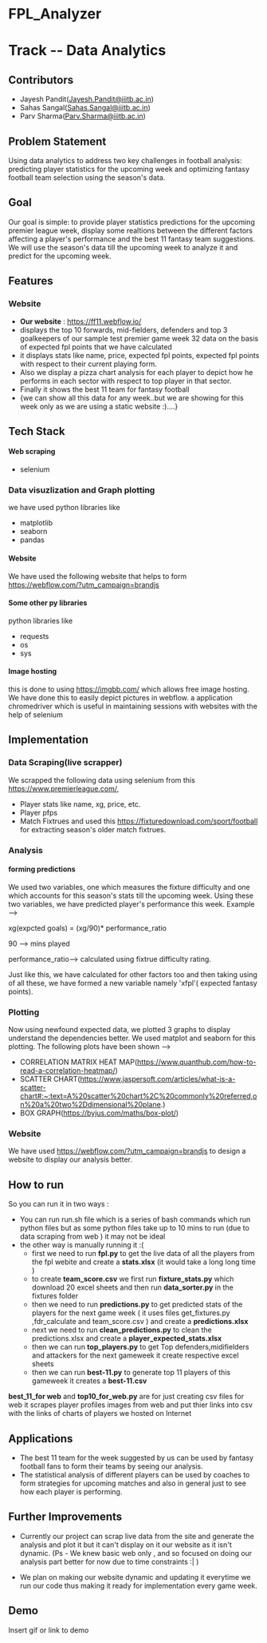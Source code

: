 # FPL_Analyzer

# Track -- Data Analytics

## Contributors

- Jayesh Pandit(Jayesh.Pandit@iiitb.ac.in)
- Sahas Sangal(Sahas.Sangal@iiitb.ac.in)
- Parv Sharma(Parv.Sharma@iiitb.ac.in)

## Problem Statement

Using data analytics to address two key challenges in football analysis: predicting player statistics for the upcoming week and optimizing fantasy football team selection using the season's data.

## Goal

Our goal is simple: to provide player statistics predictions for the upcoming premier league week, display some realtions between the different factors affecting a player's performance and the best 11 fantasy team suggestions.
We will use the season's data till the upcoming week to analyze it and predict for the upcoming week.

## Features

### Website
- **Our website** :  https://ff11.webflow.io/
- displays the top 10 forwards, mid-fielders, defenders and top 3 goalkeepers of our sample test premier game week 32 data on the basis of expected fpl points that we have calculated
- it displays stats like name, price, expected fpl points, expected fpl points with respect to their current playing form.
- Also we display a pizza chart analysis for each player to depict how he performs in each sector with respect to top player in that sector.
- Finally it shows the best 11 team for fantasy football
- {we can show all this data for any week..but we are showing for this week only as we are using a static website :)....}

## Tech Stack

#### Web scraping

- selenium

### Data visuzlization and Graph plotting

we have used python libraries like

- matplotlib
- seaborn
- pandas

#### Website

We have used the following website that helps to form
https://webflow.com/?utm_campaign=brandjs

#### Some other py libraries

python libraries like

- requests
- os
- sys

#### Image hosting

this is done to using https://imgbb.com/
which allows free image hosting.
We have done this to easily depict pictures
in webflow.
a application chromedriver which is useful
in maintaining sessions with websites with the help of selenium

## Implementation

### Data Scraping(live scrapper)

We scrapped the following data using selenium from this https://www.premierleague.com/,

- Player stats like name, xg, price, etc.
- Player pfps
- Match Fixtrues
  and used this https://fixturedownload.com/sport/football for extracting season's older match fixtrues.

### Analysis

#### forming predictions

We used two variables, one which measures the fixture difficulty and one which accounts for this season's stats till the upcoming week.
Using these two variables, we have predicted player's performance this week.
Example -->

xg(expcted goals) = (xg/90)\* performance_ratio

90 --> mins played

performance_ratio--> calculated using fixtrue difficulty rating.

Just like this, we have calculated for other factors too and then taking using of all these, we have formed a new variable namely 'xfpl'( expected fantasy points).

### Plotting

Now using newfound expected data, we plotted 3 graphs to display understand the dependencies better.
We used matplot and seaborn for this plotting.
The following plots have been shown -->

- CORRELATION MATRIX HEAT MAP(https://www.quanthub.com/how-to-read-a-correlation-heatmap/)
- SCATTER CHART(https://www.jaspersoft.com/articles/what-is-a-scatter-chart#:~:text=A%20scatter%20chart%2C%20commonly%20referred,on%20a%20two%2Ddimensional%20plane.)
- BOX GRAPH(https://byjus.com/maths/box-plot/)
  ‍

### Website

We have used https://webflow.com/?utm_campaign=brandjs to design a website to display our analysis better.

## How to run

So you can run it in two ways :

- You can run run.sh file which is a series of bash commands which run python files but as some python files take up to 10 mins to run (due to data scraping from web ) it may not be ideal
- the other way is manually running it :(
  - first we need to run **fpl.py** to get the live data of all the players from the fpl webite and create a **stats.xlsx** (it would take a long long time )
  - to create **team_score.csv** we first run **fixture_stats.py** which download 20 excel sheets and then run **data_sorter.py** in the fixtures folder
  - then we need to run **predictions.py** to get predicted stats of the players for the next game week ( it uses files get_fixtures.py ,fdr_calculate and team_score.csv ) and create a **predictions.xlsx**
  - next we need to run **clean_predictions.py** to clean the predictions.xlsx and create a **player_expected_stats.xlsx**
  - then we can run **top_players.py** to get Top defenders,midifielders and attackers for the next gameweek it create respective excel sheets
  - then we can run **best-11.py** to generate top 11 players of this gameweek it creates a **best-11.csv**

**best_11_for web** and **top10_for_web.py** are for just creating csv files for web it scrapes player profiles images from web and put thier links into csv with the links of charts of players we hosted on Internet

## Applications

- The best 11 team for the week suggested by us can be used by fantasy football fans to form their teams by seeing our analysis.
- The statistical analysis of different players can be used by coaches to form strategies for upcoming matches and also in general just to see how each player is performing.

## Further Improvements

- Currently our project can scrap live data from the site and generate the analysis and plot it but it can't display on it our website as it isn't dynamic.
  (Ps - We knew basic web only , and so focused on doing our analysis part better for now due to time constraints :| )

- We plan on making our website dynamic and updating it everytime we run our code thus making it ready for implementation every game week.

## Demo

Insert gif or link to demo
